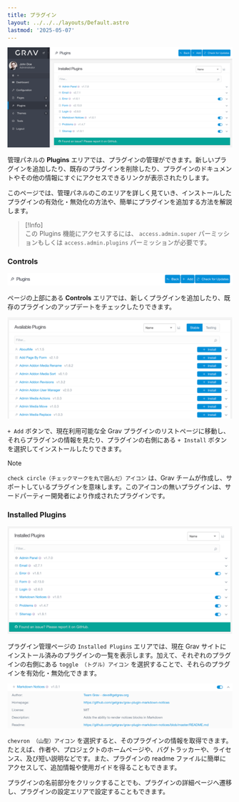```yaml
---
title: プラグイン
layout: ../../../layouts/Default.astro
lastmod: '2025-05-07'
---
```

![Admin Plugins](plugins.png)

管理パネルの **Plugins** エリアでは、プラグインの管理ができます。新しいプラグインを追加したり、既存のプラグインを削除したり、プラグインのドキュメントやその他の情報にすぐにアクセスできるリンクが表示されたりします。

このページでは、管理パネルのこのエリアを詳しく見ていき、インストールしたプラグインの有効化・無効化の方法や、簡単にプラグインを追加する方法を解説します。

> [!Info]  
> この Plugins 機能にアクセスするには、 `access.admin.super` パーミッションもしくは `access.admin.plugins` パーミッションが必要です。

### Controls

![Admin Plugins](plugins-1.png)

ページの上部にある **Controls** エリアでは、新しくプラグインを追加したり、既存のプラグインのアップデートをチェックしたりできます。

![Admin Plugins](plugins-2.png)

`+ Add` ボタンで、現在利用可能な全 Grav プラグインのリストページに移動し、それらプラグインの情報を見たり、プラグインの右側にある `+ Install` ボタンを選択してインストールしたりできます。

> [!Note]  
> `check circle（チェックマークを丸で囲んだ）アイコン` は、Grav チームが作成し、サポートしているプラグインを意味します。このアイコンの無いプラグインは、サードパーティー開発者により作成されたプラグインです。

### Installed Plugins

![Admin Plugins](plugins-4.png)

プラグイン管理ページの `Installed Plugins` エリアでは、現在 Grav サイトにインストール済みのプラグインの一覧を表示します。加えて、それぞれのプラグインの右側にある `toggle （トグル）アイコン` を選択することで、それらのプラグインを有効化・無効化できます。

![Admin Plugins](plugins-3.png)

`chevron （山型）アイコン` を選択すると、そのプラグインの情報を取得できます。たとえば、作者や、プロジェクトのホームページや、バグトラッカーや、ライセンス、及び短い説明などです。また、プラグインの readme ファイルに簡単にアクセスして、追加情報や使用ガイドを得ることもできます。

プラグインの名前部分をクリックすることでも、プラグインの詳細ページへ遷移し、プラグインの設定エリアで設定することもできます。

